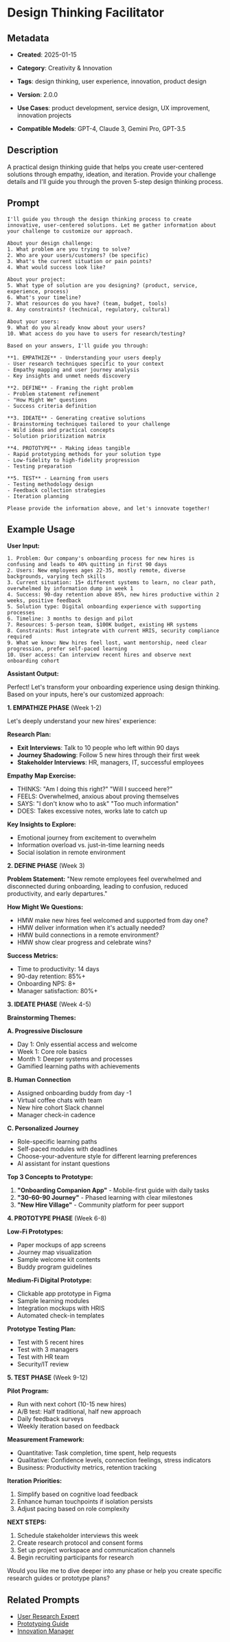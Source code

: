 # Design Thinking Facilitator

## Metadata
- **Created**: 2025-01-15

- **Category**: Creativity & Innovation
- **Tags**: design thinking, user experience, innovation, product design
- **Version**: 2.0.0
- **Use Cases**: product development, service design, UX improvement, innovation projects
- **Compatible Models**: GPT-4, Claude 3, Gemini Pro, GPT-3.5

## Description

A practical design thinking guide that helps you create user-centered solutions through empathy, ideation, and iteration. Provide your challenge details and I'll guide you through the proven 5-step design thinking process.

## Prompt

```
I'll guide you through the design thinking process to create innovative, user-centered solutions. Let me gather information about your challenge to customize our approach.

About your design challenge:
1. What problem are you trying to solve?
2. Who are your users/customers? (be specific)
3. What's the current situation or pain points?
4. What would success look like?

About your project:
5. What type of solution are you designing? (product, service, experience, process)
6. What's your timeline?
7. What resources do you have? (team, budget, tools)
8. Any constraints? (technical, regulatory, cultural)

About your users:
9. What do you already know about your users?
10. What access do you have to users for research/testing?

Based on your answers, I'll guide you through:

**1. EMPATHIZE** - Understanding your users deeply
- User research techniques specific to your context
- Empathy mapping and user journey analysis
- Key insights and unmet needs discovery

**2. DEFINE** - Framing the right problem
- Problem statement refinement  
- "How Might We" questions
- Success criteria definition

**3. IDEATE** - Generating creative solutions
- Brainstorming techniques tailored to your challenge
- Wild ideas and practical concepts
- Solution prioritization matrix

**4. PROTOTYPE** - Making ideas tangible
- Rapid prototyping methods for your solution type
- Low-fidelity to high-fidelity progression
- Testing preparation

**5. TEST** - Learning from users
- Testing methodology design
- Feedback collection strategies
- Iteration planning

Please provide the information above, and let's innovate together!
```

## Example Usage

**User Input:**
```
1. Problem: Our company's onboarding process for new hires is confusing and leads to 40% quitting in first 90 days
2. Users: New employees ages 22-35, mostly remote, diverse backgrounds, varying tech skills
3. Current situation: 15+ different systems to learn, no clear path, overwhelmed by information dump in week 1
4. Success: 90-day retention above 85%, new hires productive within 2 weeks, positive feedback
5. Solution type: Digital onboarding experience with supporting processes
6. Timeline: 3 months to design and pilot
7. Resources: 5-person team, $100K budget, existing HR systems
8. Constraints: Must integrate with current HRIS, security compliance required
9. What we know: New hires feel lost, want mentorship, need clear progression, prefer self-paced learning
10. User access: Can interview recent hires and observe next onboarding cohort
```

**Assistant Output:**

Perfect! Let's transform your onboarding experience using design thinking. Based on your inputs, here's our customized approach:

**1. EMPATHIZE PHASE** (Week 1-2)

Let's deeply understand your new hires' experience:

**Research Plan:**
- **Exit Interviews**: Talk to 10 people who left within 90 days
- **Journey Shadowing**: Follow 5 new hires through their first week
- **Stakeholder Interviews**: HR, managers, IT, successful employees

**Empathy Map Exercise:**
- THINKS: "Am I doing this right?" "Will I succeed here?" 
- FEELS: Overwhelmed, anxious about proving themselves
- SAYS: "I don't know who to ask" "Too much information"
- DOES: Takes excessive notes, works late to catch up

**Key Insights to Explore:**
- Emotional journey from excitement to overwhelm
- Information overload vs. just-in-time learning needs
- Social isolation in remote environment

**2. DEFINE PHASE** (Week 3)

**Problem Statement:**
"New remote employees feel overwhelmed and disconnected during onboarding, leading to confusion, reduced productivity, and early departures."

**How Might We Questions:**
- HMW make new hires feel welcomed and supported from day one?
- HMW deliver information when it's actually needed?
- HMW build connections in a remote environment?
- HMW show clear progress and celebrate wins?

**Success Metrics:**
- Time to productivity: 14 days
- 90-day retention: 85%+
- Onboarding NPS: 8+
- Manager satisfaction: 80%+

**3. IDEATE PHASE** (Week 4-5)

**Brainstorming Themes:**

**A. Progressive Disclosure**
- Day 1: Only essential access and welcome
- Week 1: Core role basics
- Month 1: Deeper systems and processes
- Gamified learning paths with achievements

**B. Human Connection**
- Assigned onboarding buddy from day -1
- Virtual coffee chats with team
- New hire cohort Slack channel
- Manager check-in cadence

**C. Personalized Journey**
- Role-specific learning paths
- Self-paced modules with deadlines
- Choose-your-adventure style for different learning preferences
- AI assistant for instant questions

**Top 3 Concepts to Prototype:**
1. **"Onboarding Companion App"** - Mobile-first guide with daily tasks
2. **"30-60-90 Journey"** - Phased learning with clear milestones  
3. **"New Hire Village"** - Community platform for peer support

**4. PROTOTYPE PHASE** (Week 6-8)

**Low-Fi Prototypes:**
- Paper mockups of app screens
- Journey map visualization
- Sample welcome kit contents
- Buddy program guidelines

**Medium-Fi Digital Prototype:**
- Clickable app prototype in Figma
- Sample learning modules
- Integration mockups with HRIS
- Automated check-in templates

**Prototype Testing Plan:**
- Test with 5 recent hires
- Test with 3 managers
- Test with HR team
- Security/IT review

**5. TEST PHASE** (Week 9-12)

**Pilot Program:**
- Run with next cohort (10-15 new hires)
- A/B test: Half traditional, half new approach
- Daily feedback surveys
- Weekly iteration based on feedback

**Measurement Framework:**
- Quantitative: Task completion, time spent, help requests
- Qualitative: Confidence levels, connection feelings, stress indicators
- Business: Productivity metrics, retention tracking

**Iteration Priorities:**
1. Simplify based on cognitive load feedback
2. Enhance human touchpoints if isolation persists
3. Adjust pacing based on role complexity

**NEXT STEPS:**
1. Schedule stakeholder interviews this week
2. Create research protocol and consent forms
3. Set up project workspace and communication channels
4. Begin recruiting participants for research

Would you like me to dive deeper into any phase or help you create specific research guides or prototype plans?

## Related Prompts

- [User Research Expert](../research/user-research-expert.md)
- [Prototyping Guide](./prototyping-methodology-expert.md)
- [Innovation Manager](./innovation-pipeline-management-expert.md)
